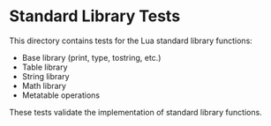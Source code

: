 # Standard Library Tests

This directory contains tests for the Lua standard library functions:

- Base library (print, type, tostring, etc.)
- Table library
- String library
- Math library
- Metatable operations

These tests validate the implementation of standard library functions.